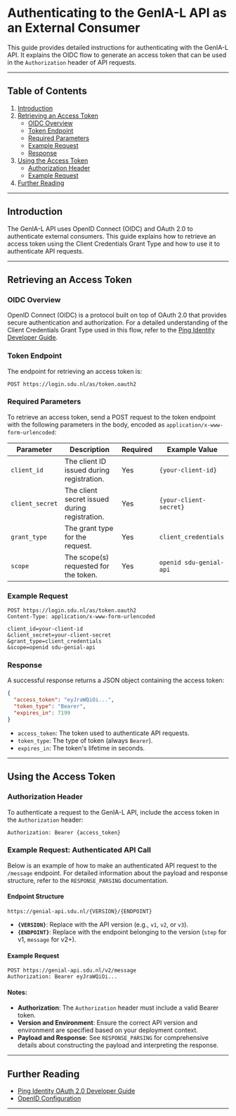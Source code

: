 # Authenticating to the GenIA-L API as an External Consumer

This guide provides detailed instructions for authenticating with the GenIA-L API. It explains the OIDC flow to generate an access token that can be used in the `Authorization` header of API requests.

---

## Table of Contents

1. [Introduction](#introduction)
2. [Retrieving an Access Token](#retrieving-an-access-token)
   - [OIDC Overview](#oidc-overview)
   - [Token Endpoint](#token-endpoint)
   - [Required Parameters](#required-parameters)
   - [Example Request](#example-request)
   - [Response](#response)
3. [Using the Access Token](#using-the-access-token)
   - [Authorization Header](#authorization-header)
   - [Example Request](#example-auth-header)
4. [Further Reading](#further-reading)

---

<a name="introduction"></a>

## Introduction

The GenIA-L API uses OpenID Connect (OIDC) and OAuth 2.0 to authenticate external consumers. This guide explains how to retrieve an access token using the Client Credentials Grant Type and how to use it to authenticate API requests.

---

<a name="retrieving-an-access-token"></a>

## Retrieving an Access Token

<a name="oidc-overview"></a>

### OIDC Overview

OpenID Connect (OIDC) is a protocol built on top of OAuth 2.0 that provides secure authentication and authorization. For a detailed understanding of the Client Credentials Grant Type used in this flow, refer to the [Ping Identity Developer Guide](https://docs.pingidentity.com/developer-resources/oauth_20_developer_guide/client-credentials-grant-type.html).

<a name="token-endpoint"></a>

### Token Endpoint

The endpoint for retrieving an access token is:

```
POST https://login.sdu.nl/as/token.oauth2
```

<a name="required-parameters"></a>

### Required Parameters

To retrieve an access token, send a POST request to the token endpoint with the following parameters in the body, encoded as `application/x-www-form-urlencoded`:

| Parameter       | Description                                   | Required | Example Value           |
| --------------- | --------------------------------------------- | -------- | ----------------------- |
| `client_id`     | The client ID issued during registration.     | Yes      | `{your-client-id}`      |
| `client_secret` | The client secret issued during registration. | Yes      | `{your-client-secret}`  |
| `grant_type`    | The grant type for the request.               | Yes      | `client_credentials`    |
| `scope`         | The scope(s) requested for the token.         | Yes      | `openid sdu-genial-api` |

<a name="example-request"></a>

### Example Request

```http
POST https://login.sdu.nl/as/token.oauth2
Content-Type: application/x-www-form-urlencoded

client_id=your-client-id
&client_secret=your-client-secret
&grant_type=client_credentials
&scope=openid sdu-genial-api
```

<a name="response"></a>

### Response

A successful response returns a JSON object containing the access token:

```json
{
  "access_token": "eyJraWQiOi...",
  "token_type": "Bearer",
  "expires_in": 7199
}
```

- `access_token`: The token used to authenticate API requests.
- `token_type`: The type of token (always `Bearer`).
- `expires_in`: The token's lifetime in seconds.

---

<a name="using-the-access-token"></a>

## Using the Access Token

<a name="authorization-header"></a>

### Authorization Header

To authenticate a request to the GenIA-L API, include the access token in the `Authorization` header:

```http
Authorization: Bearer {access_token}
```

<a name="example-auth-header"></a>

### Example Request: Authenticated API Call

Below is an example of how to make an authenticated API request to the `/message` endpoint. For detailed information about the payload and response structure, refer to the `RESPONSE_PARSING` documentation.

#### Endpoint Structure

```plaintext
https://genial-api.sdu.nl/{VERSION}/{ENDPOINT}
```

- **`{VERSION}`**: Replace with the API version (e.g., `v1`, `v2`, or `v3`).
- **`{ENDPOINT}`**: Replace with the endpoint belonging to the version (`step` for v1, `message` for v2+).

#### Example Request

```http
POST https://genial-api.sdu.nl/v2/message
Authorization: Bearer eyJraWQiOi...
```

#### Notes:

- **Authorization**: The `Authorization` header must include a valid Bearer token.
- **Version and Environment**: Ensure the correct API version and environment are specified based on your deployment context.
- **Payload and Response**: See `RESPONSE_PARSING` for comprehensive details about constructing the payload and interpreting the response.

---

<a name="further-reading"></a>

## Further Reading

- [Ping Identity OAuth 2.0 Developer Guide](https://docs.pingidentity.com/developer-resources/oauth_20_developer_guide/client-credentials-grant-type.html)
- [OpenID Configuration](https://federate.prod.ping.awssdu.nl/.well-known/openid-configuration)

---
